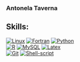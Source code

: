 ### Antonela Taverna

<!--
**antotaverna/antotaverna** is a ✨ _special_ ✨ repository because its `README.md` (this file) appears on your GitHub profile.

Here are some ideas to get you started:

- 🔭 I’m currently working on ...
- 🌱 I’m currently learning ...
- 👯 I’m looking to collaborate on ...
- 🤔 I’m looking for help with ...
- 💬 Ask me about ...
- 📫 How to reach me: ...
- 😄 Pronouns: ...
- ⚡ Fun fact: ...
-->
## Skills:
[![Linux](https://img.shields.io/badge/Linux-999999?style=for-the-badge&logo=linux&logoColor=white&labelColor=101010)]()
[![Fortran](https://img.shields.io/badge/Fortran-FA7343?style=for-the-badge&logo=fortran&logoColor=white&labelColor=101010)]()
[![Python](https://img.shields.io/badge/Python-1575F9?style=for-the-badge&logo=python&logoColor=white&labelColor=101010)]()
</br>
[![R](https://img.shields.io/badge/R-3DDC84?style=for-the-badge&logo=R&logoColor=white&labelColor=101010)]()
[![MySQL](https://img.shields.io/badge/MySQL-4479A1?style=for-the-badge&logo=mysql&logoColor=white&labelColor=101010)]()
[![Latex](https://img.shields.io/badge/LaTex-blueviolet?style=for-the-badge&logo=LaTex&logoColor=white&labelColor=101010)]()
</br>
[![Git](https://img.shields.io/badge/git-red?style=for-the-badge&logo=git&logoColor=white&labelColor=101010)]()
[![Shell-script](https://img.shields.io/badge/Shell_script-green?style=for-the-badge&logo=gnu-Bash&logoColor=white&labelColor=101010)]()
</br>
